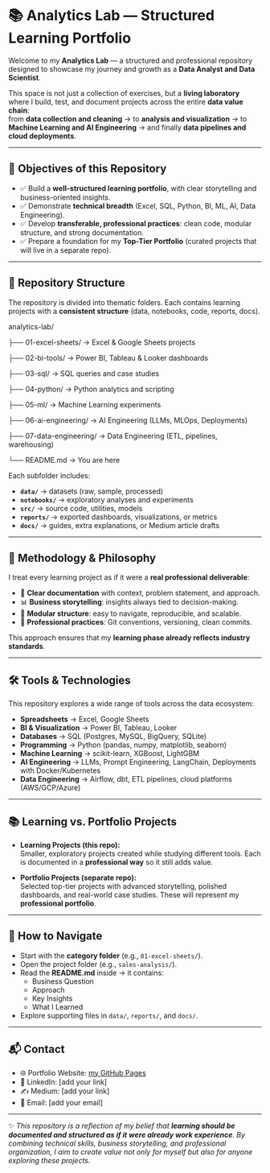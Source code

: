 # 📚 Analytics Lab — Structured Learning Portfolio

Welcome to my **Analytics Lab** — a structured and professional repository designed to showcase my journey and growth as a **Data Analyst and Data Scientist**.  

This space is not just a collection of exercises, but a **living laboratory** where I build, test, and document projects across the entire **data value chain**:  
from **data collection and cleaning** → to **analysis and visualization** → to **Machine Learning and AI Engineering** → and finally **data pipelines and cloud deployments**.  

---

## 🎯 Objectives of this Repository
- ✅ Build a **well-structured learning portfolio**, with clear storytelling and business-oriented insights.  
- ✅ Demonstrate **technical breadth** (Excel, SQL, Python, BI, ML, AI, Data Engineering).  
- ✅ Develop **transferable, professional practices**: clean code, modular structure, and strong documentation.  
- ✅ Prepare a foundation for my **Top-Tier Portfolio** (curated projects that will live in a separate repo).  

---

## 📂 Repository Structure

The repository is divided into thematic folders. Each contains learning projects with a **consistent structure** (data, notebooks, code, reports, docs).

analytics-lab/

├── 01-excel-sheets/ → Excel & Google Sheets projects 

├── 02-bi-tools/ → Power BI, Tableau & Looker dashboards

├── 03-sql/ → SQL queries and case studies

├── 04-python/ → Python analytics and scripting

├── 05-ml/ → Machine Learning experiments

├── 06-ai-engineering/ → AI Engineering (LLMs, MLOps, Deployments)

├── 07-data-engineering/ → Data Engineering (ETL, pipelines, warehousing)

└── README.md → You are here

Each subfolder includes:
- **`data/`** → datasets (raw, sample, processed)  
- **`notebooks/`** → exploratory analyses and experiments  
- **`src/`** → source code, utilities, models  
- **`reports/`** → exported dashboards, visualizations, or metrics  
- **`docs/`** → guides, extra explanations, or Medium article drafts  

---

## 🧭 Methodology & Philosophy
I treat every learning project as if it were a **real professional deliverable**:  
- 📖 **Clear documentation** with context, problem statement, and approach.  
- 📊 **Business storytelling**: insights always tied to decision-making.  
- 🧩 **Modular structure**: easy to navigate, reproducible, and scalable.  
- 🚀 **Professional practices**: Git conventions, versioning, clean commits.  

This approach ensures that my **learning phase already reflects industry standards**.  

---

## 🛠️ Tools & Technologies

This repository explores a wide range of tools across the data ecosystem:

- **Spreadsheets** → Excel, Google Sheets  
- **BI & Visualization** → Power BI, Tableau, Looker  
- **Databases** → SQL (Postgres, MySQL, BigQuery, SQLite)  
- **Programming** → Python (pandas, numpy, matplotlib, seaborn)  
- **Machine Learning** → scikit-learn, XGBoost, LightGBM  
- **AI Engineering** → LLMs, Prompt Engineering, LangChain, Deployments with Docker/Kubernetes  
- **Data Engineering** → Airflow, dbt, ETL pipelines, cloud platforms (AWS/GCP/Azure)  

---

## 📚 Learning vs. Portfolio Projects
- **Learning Projects (this repo):**  
  Smaller, exploratory projects created while studying different tools. Each is documented in a **professional way** so it still adds value.  

- **Portfolio Projects (separate repo):**  
  Selected top-tier projects with advanced storytelling, polished dashboards, and real-world case studies. These will represent my **professional portfolio**.  

---

## 📌 How to Navigate
- Start with the **category folder** (e.g., `01-excel-sheets/`).  
- Open the project folder (e.g., `sales-analysis/`).  
- Read the **README.md** inside → it contains:  
  - Business Question  
  - Approach  
  - Key Insights  
  - What I Learned  
- Explore supporting files in `data/`, `reports/`, and `docs/`.  

---

## 📬 Contact
- 🌐 Portfolio Website: [my GitHub Pages](https://seu-usuario.github.io)  
- 💼 LinkedIn: [add your link]  
- ✍️ Medium: [add your link]  
- 📧 Email: [add your email]  

---

✨ *This repository is a reflection of my belief that **learning should be documented and structured as if it were already work experience**. By combining technical skills, business storytelling, and professional organization, I aim to create value not only for myself but also for anyone exploring these projects.*  
